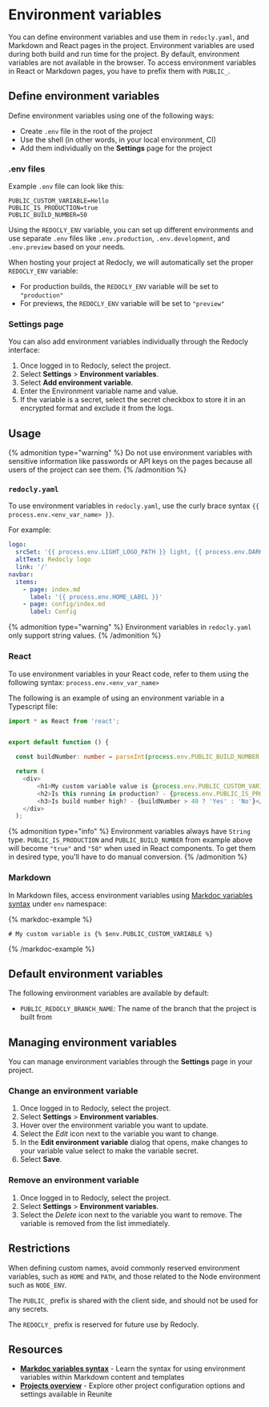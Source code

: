 # Environment variables

You can define environment variables and use them in `redocly.yaml`, and Markdown and React pages in the project.
Environment variables are used during both build and run time for the project.
By default, environment variables are not available in the browser.
To access environment variables in React or Markdown pages, you have to prefix them with `PUBLIC_`.

## Define environment variables

Define environment variables using one of the following ways:

- Create `.env` file in the root of the project
- Use the shell (in other words, in your local environment, CI)
- Add them individually on the **Settings** page for the project

### .env files

Example `.env` file can look like this:

```text
PUBLIC_CUSTOM_VARIABLE=Hello
PUBLIC_IS_PRODUCTION=true
PUBLIC_BUILD_NUMBER=50
```

Using the `REDOCLY_ENV` variable, you can set up different environments and use separate `.env` files like `.env.production`, `.env.development`, and `.env.preview` based on your needs.

When hosting your project at Redocly, we will automatically set the proper `REDOCLY_ENV` variable:

- For production builds, the `REDOCLY_ENV` variable will be set to `"production"`
- For previews, the `REDOCLY_ENV` variable will be set to `"preview"`

### Settings page

You can also add environment variables individually through the Redocly interface:

1. Once logged in to Redocly, select the project.
2. Select **Settings** > **Environment variables**.
3. Select **Add environment variable**.
4. Enter the Environment variable name and value.
5. If the variable is a secret, select the secret checkbox to store it in an encrypted format and exclude it from the logs.

## Usage

{% admonition type="warning" %}
Do not use environment variables with sensitive information like passwords or API keys on the pages because all users of the project can see them.
{% /admonition %}

### `redocly.yaml`

To use environment variables in `redocly.yaml`, use the curly brace syntax `{{ process.env.<env_var_name> }}`.

For example:

```yaml {% title="redocly.yaml" %}
logo:
  srcSet: '{{ process.env.LIGHT_LOGO_PATH }} light, {{ process.env.DARK_LOGO_PATH }} dark'
  altText: Redocly logo
  link: '/'
navbar:
  items:
    - page: index.md
      label: '{{ process.env.HOME_LABEL }}'
    - page: config/index.md
      label: Config
```

{% admonition type="warning" %}
Environment variables in `redocly.yaml` only support string values.
{% /admonition %}

### React

To use environment variables in your React code, refer to them using the following syntax: `process.env.<env_var_name>`

The following is an example of using an environment variable in a Typescript file:

```typescript
import * as React from 'react';


export default function () {

  const buildNumber: number = parseInt(process.env.PUBLIC_BUILD_NUMBER || '')

  return (
    <div>
        <h1>My custom variable value is {process.env.PUBLIC_CUSTOM_VARIABLE}</h1>
        <h2>Is this running in production? - {process.env.PUBLIC_IS_PRODUCTION}</h2>
        <h3>Is build number high? - {buildNumber > 40 ? 'Yes' : 'No'}</h3>
    </div>
  );
```

{% admonition type="info" %}
Environment variables always have `String` type. `PUBLIC_IS_PRODUCTION` and `PUBLIC_BUILD_NUMBER` from example above will become `"true"` and `"50"` when used in React components. To get them in desired type, you'll have to do manual conversion.
{% /admonition %}

### Markdown

In Markdown files, access environment variables using [Markdoc variables syntax](https://markdoc.dev/docs/variables) under `env` namespace:

{% markdoc-example %}

```markdoc {% process=false %}
# My custom variable is {% $env.PUBLIC_CUSTOM_VARIABLE %}
```

{% /markdoc-example %}

## Default environment variables

The following environment variables are available by default:

- `PUBLIC_REDOCLY_BRANCH_NAME`: The name of the branch that the project is built from

## Managing environment variables

You can manage environment variables through the **Settings** page in your project.

### Change an environment variable

1. Once logged in to Redocly, select the project.
2. Select **Settings** > **Environment variables**.
3. Hover over the environment variable you want to update.
4. Select the _Edit_ icon next to the variable you want to change.
5. In the **Edit environment variable** dialog that opens, make changes to your variable value select to make the variable secret.
6. Select **Save**.

### Remove an environment variable

1. Once logged in to Redocly, select the project.
2. Select **Settings** > **Environment variables**.
3. Select the _Delete_ icon next to the variable you want to remove. The variable is removed from the list immediately.

## Restrictions

When defining custom names, avoid commonly reserved environment variables, such as `HOME` and `PATH`, and those related to the Node environment such as `NODE_ENV`.

The `PUBLIC_` prefix is shared with the client side, and should not be used for any secrets.

The `REDOCLY_` prefix is reserved for future use by Redocly.

## Resources

- **[Markdoc variables syntax](https://markdoc.dev/docs/variables)** - Learn the syntax for using environment variables within Markdown content and templates
- **[Projects overview](./projects.md)** - Explore other project configuration options and settings available in Reunite